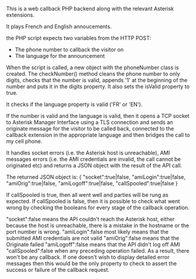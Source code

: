 

This is a web callback PHP backend along with the relevant Asterisk extensions.

It plays French and English annoucements.

the PHP script expects two variables from the HTTP POST:

- The phone number to callback the visitor on
- The language for the announcement

When the script is called, a new object with the phoneNumber class is created. The checkNumber() method cleans the phone number to only digits, checks that the number is valid, appends '1' at the beginning of the number and puts it in the digits property. It also sets the isValid property to true.

It checks if the language property is valid ('FR' or 'EN').

If the number is valid and the language is valid, then it opens a TCP socket to Asterisk Manager Interface using a TLS connection and sends an originate message for the visitor to be called back, connected to the callback extension in the appropriate language and then bridges the call to my cell phone.

It handles socket errors (i.e. the Asterisk host is unreachable), AMI messages errors (i.e. the AMI credentials are invalid, the call cannot be originated etc) and returns a JSON object with the result of the API call.

The returned JSON object is:
{
	"socket":true|false,
	"amiLogin":true|false,
	"amiOrig":true|false,
	"amiLogoff":true|false,
	"callSpooled":true|false
}

If callSpooled is true, then all went well and parties will be rung as expected. If callSpooled is false, then it is possible to check what went wrong by checking the booleans for every stage of the callback operation.

"socket":false means the API couldn't reach the Asterisk host, either because the host is unreachable, there is a mistake in the hostname or the port number is wrong.
"amiLogin":false most likely means that the submitted AMI credentials are not valid
"amiOrig":false means that the Originate failed
"amiLogoff":false means that the API didn't log off AMI
"callSpooled":false when any preceding operation failed. As a result, there won't be any callback. If one doesn't wish to display detailed error messages then this would be the only property to check to assert the success or failure of the callback request.

